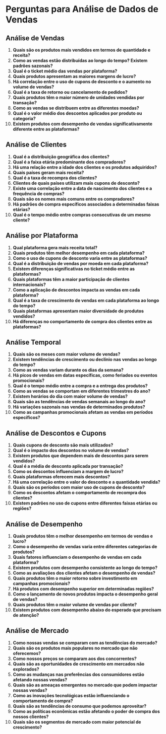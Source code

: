 # Perguntas para Análise de Dados de Vendas

## Análise de Vendas

1. **Quais são os produtos mais vendidos em termos de quantidade e receita?**
2. **Como as vendas estão distribuídas ao longo do tempo? Existem padrões sazonais?**
3. **Qual é o ticket médio das vendas por plataforma?**
4. **Quais produtos apresentam as maiores margens de lucro?**
5. **Há correlação entre o uso de cupons de desconto e o aumento no volume de vendas?**
6. **Qual é a taxa de retorno ou cancelamento de pedidos?**
7. **Quais produtos têm o maior número de unidades vendidas por transação?**
8. **Como as vendas se distribuem entre as diferentes moedas?**
9. **Qual é o valor médio dos descontos aplicados por produto ou categoria?**
10. **Existem produtos com desempenho de vendas significativamente diferente entre as plataformas?**

## Análise de Clientes

1. **Qual é a distribuição geográfica dos clientes?**
2. **Qual é a faixa etária predominante dos compradores?**
3. **Há uma relação entre a idade dos clientes e os produtos adquiridos?**
4. **Quais países geram mais receita?**
5. **Qual é a taxa de recompra dos clientes?**
6. **Clientes de quais países utilizam mais cupons de desconto?**
7. **Existe uma correlação entre a data de nascimento dos clientes e a frequência de compras?**
8. **Quais são os nomes mais comuns entre os compradores?**
9. **Há padrões de compra específicos associados a determinadas faixas etárias?**
10. **Qual é o tempo médio entre compras consecutivas de um mesmo cliente?**

## Análise por Plataforma

1. **Qual plataforma gera mais receita total?**
2. **Quais produtos têm melhor desempenho em cada plataforma?**
3. **Como o uso de cupons de desconto varia entre as plataformas?**
4. **Qual é a distribuição de vendas por moeda em cada plataforma?**
5. **Existem diferenças significativas no ticket médio entre as plataformas?**
6. **Quais plataformas têm a maior participação de clientes internacionais?**
7. **Como a aplicação de descontos impacta as vendas em cada plataforma?**
8. **Qual é a taxa de crescimento de vendas em cada plataforma ao longo do tempo?**
9. **Quais plataformas apresentam maior diversidade de produtos vendidos?**
10. **Há diferenças no comportamento de compra dos clientes entre as plataformas?**

## Análise Temporal

1. **Quais são os meses com maior volume de vendas?**
2. **Existem tendências de crescimento ou declínio nas vendas ao longo do tempo?**
3. **Como as vendas variam durante os dias da semana?**
4. **Há picos de vendas em datas específicas, como feriados ou eventos promocionais?**
5. **Qual é o tempo médio entre a compra e a entrega dos produtos?**
6. **Como as vendas se comportam em diferentes trimestres do ano?**
7. **Existem horários do dia com maior volume de vendas?**
8. **Quais são as tendências de vendas semanais ao longo do ano?**
9. **Há variações sazonais nas vendas de determinados produtos?**
10. **Como as campanhas promocionais afetam as vendas em períodos específicos?**

## Análise de Descontos e Cupons

1. **Quais cupons de desconto são mais utilizados?**
2. **Qual é o impacto dos descontos no volume de vendas?**
3. **Existem produtos que dependem mais de descontos para serem vendidos?**
4. **Qual é a média de desconto aplicada por transação?**
5. **Como os descontos influenciam a margem de lucro?**
6. **Quais plataformas oferecem mais descontos?**
7. **Há uma correlação entre o valor do desconto e a quantidade vendida?**
8. **Quais são os períodos com maior uso de cupons de desconto?**
9. **Como os descontos afetam o comportamento de recompra dos clientes?**
10. **Existem padrões no uso de cupons entre diferentes faixas etárias ou regiões?**

## Análise de Desempenho

1. **Quais produtos têm o melhor desempenho em termos de vendas e lucro?**
2. **Como o desempenho de vendas varia entre diferentes categorias de produtos?**
3. **Quais fatores influenciam o desempenho de vendas em cada plataforma?**
4. **Existem produtos com desempenho consistente ao longo do tempo?**
5. **Como as avaliações dos clientes afetam o desempenho de vendas?**
6. **Quais produtos têm o maior retorno sobre investimento em campanhas promocionais?**
7. **Há produtos com desempenho superior em determinadas regiões?**
8. **Como o lançamento de novos produtos impacta o desempenho geral de vendas?**
9. **Quais produtos têm o maior volume de vendas por cliente?**
10. **Existem produtos com desempenho abaixo do esperado que precisam de atenção?**

## Análise de Mercado

1. **Como nossas vendas se comparam com as tendências do mercado?**
2. **Quais são os produtos mais populares no mercado que não oferecemos?**
3. **Como nossos preços se comparam aos dos concorrentes?**
4. **Quais são as oportunidades de crescimento em mercados não explorados?**
5. **Como as mudanças nas preferências dos consumidores estão afetando nossas vendas?**
6. **Quais são as ameaças emergentes no mercado que podem impactar nossas vendas?**
7. **Como as inovações tecnológicas estão influenciando o comportamento de compra?**
8. **Quais são as tendências de consumo que podemos aproveitar?**
9. **Como as políticas econômicas estão afetando o poder de compra dos nossos clientes?**
10. **Quais são os segmentos de mercado com maior potencial de crescimento?**
